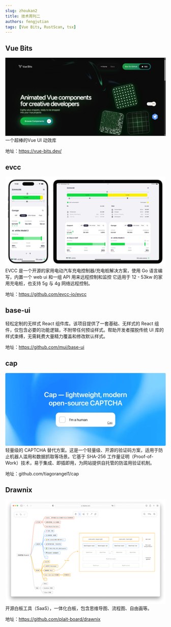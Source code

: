 ```yaml
---
slug: zhoukan2
title: 技术周刊二
authors: fengjutian
tags: [Vue Bits, RustScan, tsx]
---
```



## Vue Bits
![alt text](./static/imgs/vuebits.png)
一个超棒的Vue UI 动效库

地址：https://vue-bits.dev/

## evcc
![alt text](./static/imgs/evcc.webp)
EVCC 是一个开源的家用电动汽车充电控制器/充电桩解决方案，使用 Go 语言编写，内置一个 web ui 和一组 API 用来远程控制和监控
它适用于 12 - 53kw 的家用充电桩，也支持 5g 与 4g 网络远程控制。

地址：https://github.com/evcc-io/evcc

## base-ui

轻松定制的无样式 React 组件库。该项目提供了一套基础、无样式的 React 组件，仅包含必要的功能逻辑，不附带任何预设样式。帮助开发者摆脱传统 UI 库的样式束缚，无需耗费大量精力覆盖和修改默认样式。

地址：https://github.com/mui/base-ui

## cap
![alt text](./static/imgs/cap.webp)
轻量级的 CAPTCHA 替代方案。这是一个轻量级、开源的验证码方案，适用于防止机器人滥用和数据抓取等场景。它基于 SHA-256 工作量证明（Proof-of-Work）技术，易于集成、即插即用，为网站提供自托管的防滥用验证机制。

地址：github.com/tiagorangel1/cap

## Drawnix
![alt text](./static/imgs/drawnix.png)
开源白板工具（SaaS），一体化白板，包含思维导图、流程图、自由画等。

地址：https://github.com/plait-board/drawnix